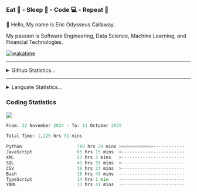 <h3>Eat 🍴 - Sleep 🛌 - Code 💻 - Repeat 🔁</h3>

👋 Hello, My name is Eric Odysseus Callaway.

My passion is Software Engineering, Data Science, Machine Learning, and Financial Technologies.

[![wakatime](https://wakatime.com/badge/user/6717695f-6a13-47e3-aa16-c813e12c0985.svg)](https://wakatime.com/@6717695f-6a13-47e3-aa16-c813e12c0985)
<hr>
<details>
  <summary>
    Github Statistics...
  </summary>
    <p align="center">
      <img src="https://github-readme-stats.vercel.app/api?username=EricCallaway&show_icons=true"/>
    </p>
</details>
</hr>

<hr>
<details>
  <summary>
    Languate Statistics...
  </summary>
    <p align="center">
      <img src="https://wakatime.com/share/@Odysseus/6fc7c863-6fba-4e57-a6af-ed1f2fa8d560.svg"/>
    </p>
</details>
</hr>


<h3>Coding Statistics</h3>
<img src="https://wakatime.com/share/@Odysseus/5e02c832-9cc5-49a3-8f4c-bd2647d78fca.svg"/>
<!--START_SECTION:waka-->

```python
From: 22 November 2024 - To: 11 October 2025

Total Time: 1,125 hrs 31 mins

Python                     789 hrs 29 mins >>>>>>>>>>>>>------------   51.08 %
JavaScript                 65 hrs 15 mins  >------------------------   04.22 %
XML                        57 hrs 3 mins   >------------------------   03.69 %
SQL                        41 hrs 55 mins  >------------------------   02.71 %
CSV                        36 hrs 23 mins  >------------------------   02.35 %
Bash                       16 hrs 45 mins  -------------------------   01.08 %
TypeScript                 14 hrs 1 min    -------------------------   00.91 %
YAML                       13 hrs 41 mins  -------------------------   00.89 %
```

<!--END_SECTION:waka-->

